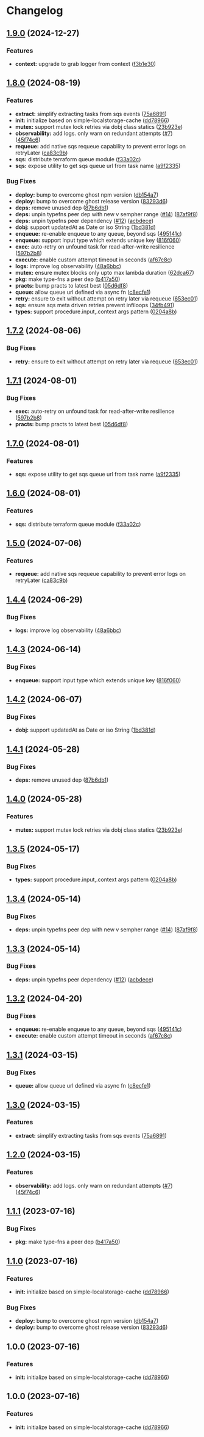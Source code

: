 # Changelog

## [1.9.0](https://github.com/ehmpathy/simple-async-tasks/compare/v1.8.0...v1.9.0) (2024-12-27)


### Features

* **context:** upgrade to grab logger from context ([f3b1e30](https://github.com/ehmpathy/simple-async-tasks/commit/f3b1e30f6dfa5732a84df64979d29351553951cb))

## [1.8.0](https://github.com/ehmpathy/simple-async-tasks/compare/v1.7.2...v1.8.0) (2024-08-19)


### Features

* **extract:** simplify extracting tasks from sqs events ([75a6891](https://github.com/ehmpathy/simple-async-tasks/commit/75a6891dc8cd794908ed3dd36b6f046f41a340ea))
* **init:** initialize based on simple-localstorage-cache ([dd78966](https://github.com/ehmpathy/simple-async-tasks/commit/dd7896652a1314cc70b8f3825c646e45df1f4420))
* **mutex:** support mutex lock retries via dobj class statics ([23b923e](https://github.com/ehmpathy/simple-async-tasks/commit/23b923e92d563d44a504631dd73a245aceb72a48))
* **observability:** add logs. only warn on redundant attempts ([#7](https://github.com/ehmpathy/simple-async-tasks/issues/7)) ([45f74c6](https://github.com/ehmpathy/simple-async-tasks/commit/45f74c69f9cdfd7bbee09a0c14173edfd8f0b9db))
* **requeue:** add native sqs requeue capability to prevent error logs on retryLater ([ca83c9b](https://github.com/ehmpathy/simple-async-tasks/commit/ca83c9bf167aa9177bcb3a7ecde0c4f6c1ee7e3e))
* **sqs:** distribute terraform queue module ([f33a02c](https://github.com/ehmpathy/simple-async-tasks/commit/f33a02c8e56ee6ca139287ffb1858cdb0659c13e))
* **sqs:** expose utility to get sqs queue url from task name ([a9f2335](https://github.com/ehmpathy/simple-async-tasks/commit/a9f2335987e1d4a5fafff0c0aecefd74282946eb))


### Bug Fixes

* **deploy:** bump to overcome ghost npm version ([db154a7](https://github.com/ehmpathy/simple-async-tasks/commit/db154a7919633893e085ee694ad343cd4fb8fdaa))
* **deploy:** bump to overcome ghost release version ([83293d6](https://github.com/ehmpathy/simple-async-tasks/commit/83293d664c4cf453a77e5a464e94ac5e5f308e4b))
* **deps:** remove unused dep ([87b6db1](https://github.com/ehmpathy/simple-async-tasks/commit/87b6db16a339fed6128af39139e1f561ddebb358))
* **deps:** unpin typefns peer dep with new v sempher range ([#14](https://github.com/ehmpathy/simple-async-tasks/issues/14)) ([87af9f8](https://github.com/ehmpathy/simple-async-tasks/commit/87af9f87c4da750202967fc0af6082cd110fe84e))
* **deps:** unpin typefns peer dependency ([#12](https://github.com/ehmpathy/simple-async-tasks/issues/12)) ([acbdece](https://github.com/ehmpathy/simple-async-tasks/commit/acbdece8db49d1e68f7992368215073b88829c6b))
* **dobj:** support updatedAt as Date or iso String ([1bd381d](https://github.com/ehmpathy/simple-async-tasks/commit/1bd381d1babf898f8381b9fc45dcdd85018d2838))
* **enqueue:** re-enable enqueue to any queue, beyond sqs ([495141c](https://github.com/ehmpathy/simple-async-tasks/commit/495141c8218b616ff81b4b02c6073aa37eb7fbab))
* **enqueue:** support input type which extends unique key ([816f060](https://github.com/ehmpathy/simple-async-tasks/commit/816f06025aa9cdf42d13bcbad04381e4186cdcd6))
* **exec:** auto-retry on unfound task for read-after-write resilience ([597b2b8](https://github.com/ehmpathy/simple-async-tasks/commit/597b2b8c6c80f2a4753d7a6d33307ebc83112015))
* **execute:** enable custom attempt timeout in seconds ([af67c8c](https://github.com/ehmpathy/simple-async-tasks/commit/af67c8c628939e429394357ee0940b7536bb2e1e))
* **logs:** improve log observability ([48a6bbc](https://github.com/ehmpathy/simple-async-tasks/commit/48a6bbcd6913b80310bc2ff34e300422bd3efb5c))
* **mutex:** ensure mutex blocks only upto max lambda duration ([62dca67](https://github.com/ehmpathy/simple-async-tasks/commit/62dca6760bf5a151a9a51fbc854da0866ec1b769))
* **pkg:** make type-fns a peer dep ([b417a50](https://github.com/ehmpathy/simple-async-tasks/commit/b417a5074fa5454b5c81461e466e5b0d5bda1f23))
* **practs:** bump practs to latest best ([05d6df8](https://github.com/ehmpathy/simple-async-tasks/commit/05d6df8648b6a2aa41c475e82a1e3d16a5bdb104))
* **queue:** allow queue url defined via async fn ([c8ecfe1](https://github.com/ehmpathy/simple-async-tasks/commit/c8ecfe1e2c2e703a78550f81b25b86a8f6507a78))
* **retry:** ensure to exit without attempt on retry later via requeue ([653ec01](https://github.com/ehmpathy/simple-async-tasks/commit/653ec011c558fd8f6a1bd66d014f23901553e031))
* **sqs:** ensure sqs meta driven retries prevent infiloops ([34fb491](https://github.com/ehmpathy/simple-async-tasks/commit/34fb4913e5eae4053e269bf803d8ee749eb4281a))
* **types:** support procedure.input,.context args pattern ([0204a8b](https://github.com/ehmpathy/simple-async-tasks/commit/0204a8bd926203155c9838e4672dd3357d79a847))

## [1.7.2](https://github.com/ehmpathy/simple-async-tasks/compare/v1.7.1...v1.7.2) (2024-08-06)


### Bug Fixes

* **retry:** ensure to exit without attempt on retry later via requeue ([653ec01](https://github.com/ehmpathy/simple-async-tasks/commit/653ec011c558fd8f6a1bd66d014f23901553e031))

## [1.7.1](https://github.com/ehmpathy/simple-async-tasks/compare/v1.7.0...v1.7.1) (2024-08-01)


### Bug Fixes

* **exec:** auto-retry on unfound task for read-after-write resilience ([597b2b8](https://github.com/ehmpathy/simple-async-tasks/commit/597b2b8c6c80f2a4753d7a6d33307ebc83112015))
* **practs:** bump practs to latest best ([05d6df8](https://github.com/ehmpathy/simple-async-tasks/commit/05d6df8648b6a2aa41c475e82a1e3d16a5bdb104))

## [1.7.0](https://github.com/ehmpathy/simple-async-tasks/compare/v1.6.0...v1.7.0) (2024-08-01)


### Features

* **sqs:** expose utility to get sqs queue url from task name ([a9f2335](https://github.com/ehmpathy/simple-async-tasks/commit/a9f2335987e1d4a5fafff0c0aecefd74282946eb))

## [1.6.0](https://github.com/ehmpathy/simple-async-tasks/compare/v1.5.0...v1.6.0) (2024-08-01)


### Features

* **sqs:** distribute terraform queue module ([f33a02c](https://github.com/ehmpathy/simple-async-tasks/commit/f33a02c8e56ee6ca139287ffb1858cdb0659c13e))

## [1.5.0](https://github.com/ehmpathy/simple-async-tasks/compare/v1.4.4...v1.5.0) (2024-07-06)


### Features

* **requeue:** add native sqs requeue capability to prevent error logs on retryLater ([ca83c9b](https://github.com/ehmpathy/simple-async-tasks/commit/ca83c9bf167aa9177bcb3a7ecde0c4f6c1ee7e3e))

## [1.4.4](https://github.com/ehmpathy/simple-async-tasks/compare/v1.4.3...v1.4.4) (2024-06-29)


### Bug Fixes

* **logs:** improve log observability ([48a6bbc](https://github.com/ehmpathy/simple-async-tasks/commit/48a6bbcd6913b80310bc2ff34e300422bd3efb5c))

## [1.4.3](https://github.com/ehmpathy/simple-async-tasks/compare/v1.4.2...v1.4.3) (2024-06-14)


### Bug Fixes

* **enqueue:** support input type which extends unique key ([816f060](https://github.com/ehmpathy/simple-async-tasks/commit/816f06025aa9cdf42d13bcbad04381e4186cdcd6))

## [1.4.2](https://github.com/ehmpathy/simple-async-tasks/compare/v1.4.1...v1.4.2) (2024-06-07)


### Bug Fixes

* **dobj:** support updatedAt as Date or iso String ([1bd381d](https://github.com/ehmpathy/simple-async-tasks/commit/1bd381d1babf898f8381b9fc45dcdd85018d2838))

## [1.4.1](https://github.com/ehmpathy/simple-async-tasks/compare/v1.4.0...v1.4.1) (2024-05-28)


### Bug Fixes

* **deps:** remove unused dep ([87b6db1](https://github.com/ehmpathy/simple-async-tasks/commit/87b6db16a339fed6128af39139e1f561ddebb358))

## [1.4.0](https://github.com/ehmpathy/simple-async-tasks/compare/v1.3.5...v1.4.0) (2024-05-28)


### Features

* **mutex:** support mutex lock retries via dobj class statics ([23b923e](https://github.com/ehmpathy/simple-async-tasks/commit/23b923e92d563d44a504631dd73a245aceb72a48))

## [1.3.5](https://github.com/ehmpathy/simple-async-tasks/compare/v1.3.4...v1.3.5) (2024-05-17)


### Bug Fixes

* **types:** support procedure.input,.context args pattern ([0204a8b](https://github.com/ehmpathy/simple-async-tasks/commit/0204a8bd926203155c9838e4672dd3357d79a847))

## [1.3.4](https://github.com/ehmpathy/simple-async-tasks/compare/v1.3.3...v1.3.4) (2024-05-14)


### Bug Fixes

* **deps:** unpin typefns peer dep with new v sempher range ([#14](https://github.com/ehmpathy/simple-async-tasks/issues/14)) ([87af9f8](https://github.com/ehmpathy/simple-async-tasks/commit/87af9f87c4da750202967fc0af6082cd110fe84e))

## [1.3.3](https://github.com/ehmpathy/simple-async-tasks/compare/v1.3.2...v1.3.3) (2024-05-14)


### Bug Fixes

* **deps:** unpin typefns peer dependency ([#12](https://github.com/ehmpathy/simple-async-tasks/issues/12)) ([acbdece](https://github.com/ehmpathy/simple-async-tasks/commit/acbdece8db49d1e68f7992368215073b88829c6b))

## [1.3.2](https://github.com/ehmpathy/simple-async-tasks/compare/v1.3.1...v1.3.2) (2024-04-20)


### Bug Fixes

* **enqueue:** re-enable enqueue to any queue, beyond sqs ([495141c](https://github.com/ehmpathy/simple-async-tasks/commit/495141c8218b616ff81b4b02c6073aa37eb7fbab))
* **execute:** enable custom attempt timeout in seconds ([af67c8c](https://github.com/ehmpathy/simple-async-tasks/commit/af67c8c628939e429394357ee0940b7536bb2e1e))

## [1.3.1](https://github.com/ehmpathy/simple-async-tasks/compare/v1.3.0...v1.3.1) (2024-03-15)


### Bug Fixes

* **queue:** allow queue url defined via async fn ([c8ecfe1](https://github.com/ehmpathy/simple-async-tasks/commit/c8ecfe1e2c2e703a78550f81b25b86a8f6507a78))

## [1.3.0](https://github.com/ehmpathy/simple-async-tasks/compare/v1.2.0...v1.3.0) (2024-03-15)


### Features

* **extract:** simplify extracting tasks from sqs events ([75a6891](https://github.com/ehmpathy/simple-async-tasks/commit/75a6891dc8cd794908ed3dd36b6f046f41a340ea))

## [1.2.0](https://github.com/ehmpathy/simple-async-tasks/compare/v1.1.1...v1.2.0) (2024-03-15)


### Features

* **observability:** add logs. only warn on redundant attempts ([#7](https://github.com/ehmpathy/simple-async-tasks/issues/7)) ([45f74c6](https://github.com/ehmpathy/simple-async-tasks/commit/45f74c69f9cdfd7bbee09a0c14173edfd8f0b9db))

## [1.1.1](https://github.com/ehmpathy/simple-async-tasks/compare/v1.1.0...v1.1.1) (2023-07-16)


### Bug Fixes

* **pkg:** make type-fns a peer dep ([b417a50](https://github.com/ehmpathy/simple-async-tasks/commit/b417a5074fa5454b5c81461e466e5b0d5bda1f23))

## [1.1.0](https://github.com/ehmpathy/simple-async-tasks/compare/v1.0.0...v1.1.0) (2023-07-16)


### Features

* **init:** initialize based on simple-localstorage-cache ([dd78966](https://github.com/ehmpathy/simple-async-tasks/commit/dd7896652a1314cc70b8f3825c646e45df1f4420))


### Bug Fixes

* **deploy:** bump to overcome ghost npm version ([db154a7](https://github.com/ehmpathy/simple-async-tasks/commit/db154a7919633893e085ee694ad343cd4fb8fdaa))
* **deploy:** bump to overcome ghost release version ([83293d6](https://github.com/ehmpathy/simple-async-tasks/commit/83293d664c4cf453a77e5a464e94ac5e5f308e4b))

## 1.0.0 (2023-07-16)


### Features

* **init:** initialize based on simple-localstorage-cache ([dd78966](https://github.com/ehmpathy/simple-async-tasks/commit/dd7896652a1314cc70b8f3825c646e45df1f4420))

## 1.0.0 (2023-07-16)


### Features

* **init:** initialize based on simple-localstorage-cache ([dd78966](https://github.com/ehmpathy/simple-async-tasks/commit/dd7896652a1314cc70b8f3825c646e45df1f4420))
